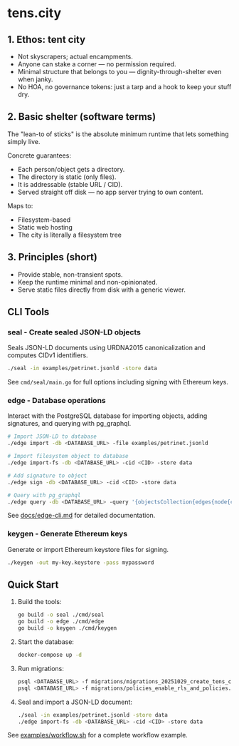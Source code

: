 # tens.city 

## 1. Ethos: tent city
- Not skyscrapers; actual encampments.
- Anyone can stake a corner — no permission required.
- Minimal structure that belongs to you — dignity-through-shelter even when janky.
- No HOA, no governance tokens: just a tarp and a hook to keep your stuff dry.

## 2. Basic shelter (software terms)
The "lean-to of sticks" is the absolute minimum runtime that lets something simply live.

Concrete guarantees:
- Each person/object gets a directory.
- The directory is static (only files).
- It is addressable (stable URL / CID).
- Served straight off disk — no app server trying to own content.

Maps to:
- Filesystem-based
- Static web hosting
- The city is literally a filesystem tree

## 3. Principles (short)
- Provide stable, non-transient spots.
- Keep the runtime minimal and non-opinionated.
- Serve static files directly from disk with a generic viewer.

## CLI Tools

### seal - Create sealed JSON-LD objects
Seals JSON-LD documents using URDNA2015 canonicalization and computes CIDv1 identifiers.

```bash
./seal -in examples/petrinet.jsonld -store data
```

See `cmd/seal/main.go` for full options including signing with Ethereum keys.

### edge - Database operations
Interact with the PostgreSQL database for importing objects, adding signatures, and querying with pg_graphql.

```bash
# Import JSON-LD to database
./edge import -db <DATABASE_URL> -file examples/petrinet.jsonld

# Import filesystem object to database
./edge import-fs -db <DATABASE_URL> -cid <CID> -store data

# Add signature to object
./edge sign -db <DATABASE_URL> -cid <CID> -store data

# Query with pg_graphql
./edge query -db <DATABASE_URL> -query '{objectsCollection{edges{node{cid}}}}'
```

See [docs/edge-cli.md](docs/edge-cli.md) for detailed documentation.

### keygen - Generate Ethereum keys
Generate or import Ethereum keystore files for signing.

```bash
./keygen -out my-key.keystore -pass mypassword
```

## Quick Start

1. Build the tools:
   ```bash
   go build -o seal ./cmd/seal
   go build -o edge ./cmd/edge
   go build -o keygen ./cmd/keygen
   ```

2. Start the database:
   ```bash
   docker-compose up -d
   ```

3. Run migrations:
   ```bash
   psql <DATABASE_URL> -f migrations/migrations_20251029_create_tens_city_tables.sql
   psql <DATABASE_URL> -f migrations/policies_enable_rls_and_policies.sql
   ```

4. Seal and import a JSON-LD document:
   ```bash
   ./seal -in examples/petrinet.jsonld -store data
   ./edge import-fs -db <DATABASE_URL> -cid <CID> -store data
   ```

See [examples/workflow.sh](examples/workflow.sh) for a complete workflow example.
